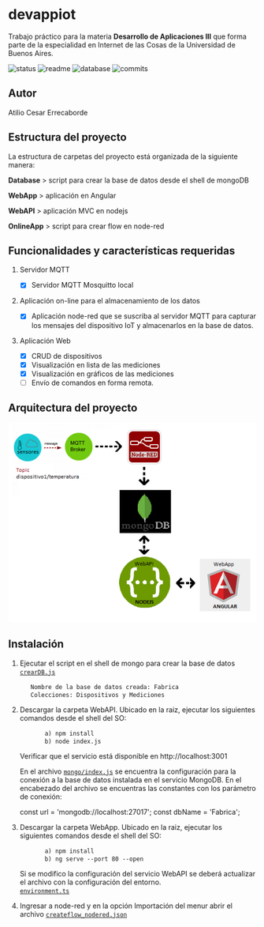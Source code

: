 # devappiot
Trabajo práctico para la materia **Desarrollo de Aplicaciones III** que forma parte de la especialidad en Internet de las Cosas de la Universidad de Buenos Aires.

![status](https://img.shields.io/badge/status-running-green.svg?colorB=00C106) ![readme](https://img.shields.io/badge/readme-OK-green.svg?colorB=00C106) ![database](https://img.shields.io/badge/database-OK-green.svg?colorB=00C106) ![commits](https://img.shields.io/badge/commits-3-blue.svg)  

## Autor
Atilio Cesar Errecaborde

## Estructura del proyecto
La estructura de carpetas del proyecto está organizada de la siguiente manera:

  **Database** > script para crear la base de datos desde el shell de mongoDB
  
  **WebApp** > aplicación en Angular
  
  **WebAPI** > aplicación MVC en nodejs
  
  **OnlineApp** > script para crear flow en node-red


## Funcionalidades y características requeridas

1. Servidor MQTT

    - [X] Servidor MQTT Mosquitto local

2. Aplicación on-line para el almacenamiento de los datos

    - [X] Aplicación node-red que se suscriba al servidor MQTT para capturar los
          mensajes del dispositivo IoT y almacenarlos en la base de datos.

3. Aplicación Web

    - [X]  CRUD de dispositivos  
    - [X]  Visualización en lista de las mediciones
    - [X]  Visualización en gráficos de las mediciones
    - [ ]  Envío de comandos en forma remota.  

## Arquitectura del proyecto

![](https://github.com/atilioe101/devappiot/blob/develop/arquitectura.png)


## Instalación

  1) Ejecutar el script en el shell de mongo para crear la base de datos [`crearDB.js`](https://github.com/atilioe101/devappiot/blob/develop/Database/createDB.js)

            Nombre de la base de datos creada: Fabrica
            Colecciones: Dispositivos y Mediciones

  2) Descargar la carpeta WebAPI. Ubicado en la raiz, ejecutar los siguientes comandos desde el shell del SO:

                a) npm install
                b) node index.js
        
        
        Verificar que el servicio está disponible en http://localhost:3001


        En el archivo [`mongo/index.js`](https://github.com/atilioe101/devappiot/blob/develop/WebAPI/mongo/index.js) se encuentra la configuración para la conexión a la base de datos instalada en el servicio MongoDB.
        En el encabezado del archivo se encuentras las constantes con los parámetro de conexión:
        
        const url = 'mongodb://localhost:27017';
        const dbName = 'Fabrica';
        
  
  3) Descargar la carpeta WebApp. Ubicado en la raiz, ejecutar los siguientes comandos desde el shell del SO:

                a) npm install
                b) ng serve --port 80 --open                
        
        Si se modifico la configuración del servicio WebAPI se deberá actualizar el archivo con la configuración del entorno.        
        [`environment.ts`](https://github.com/atilioe101/devappiot/blob/develop/WebApp/src/environments/environment.ts) 
        
  4) Ingresar a node-red y en la opción Importación del menur abrir el archivo [`createflow_nodered.json`](https://github.com/atilioe101/devappiot/blob/develop/OnlineApp/createflow_nodered.json) 
